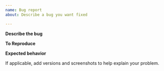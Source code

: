 ```yaml
---
name: Bug report
about: Describe a bug you want fixed

---
```


**Describe the bug**

**To Reproduce**

**Expected behavior**

If applicable, add versions and screenshots to help explain your problem.
